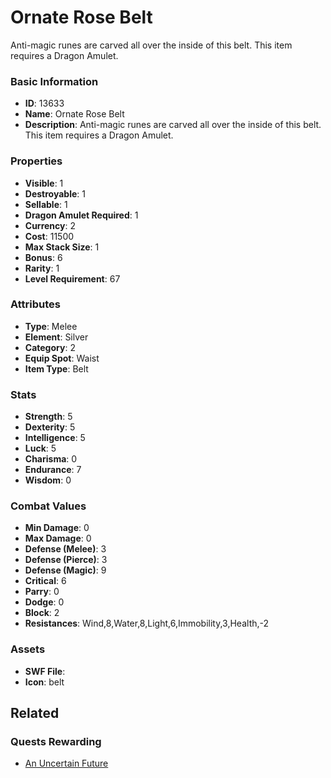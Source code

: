 # Ornate Rose Belt

Anti-magic runes are carved all over the inside of this belt. This item requires a Dragon Amulet.

### Basic Information

- **ID**: 13633
- **Name**: Ornate Rose Belt
- **Description**: Anti-magic runes are carved all over the inside of this belt. This item requires a Dragon Amulet.

### Properties

- **Visible**: 1
- **Destroyable**: 1
- **Sellable**: 1
- **Dragon Amulet Required**: 1
- **Currency**: 2
- **Cost**: 11500
- **Max Stack Size**: 1
- **Bonus**: 6
- **Rarity**: 1
- **Level Requirement**: 67

### Attributes

- **Type**: Melee
- **Element**: Silver
- **Category**: 2
- **Equip Spot**: Waist
- **Item Type**: Belt

### Stats

- **Strength**: 5
- **Dexterity**: 5
- **Intelligence**: 5
- **Luck**: 5
- **Charisma**: 0
- **Endurance**: 7
- **Wisdom**: 0

### Combat Values

- **Min Damage**: 0
- **Max Damage**: 0
- **Defense (Melee)**: 3
- **Defense (Pierce)**: 3
- **Defense (Magic)**: 9
- **Critical**: 6
- **Parry**: 0
- **Dodge**: 0
- **Block**: 2
- **Resistances**: Wind,8,Water,8,Light,6,Immobility,3,Health,-2

### Assets

- **SWF File**: 
- **Icon**: belt

## Related

### Quests Rewarding

- [An Uncertain Future](../quests/1250-an-uncertain-future.md)

